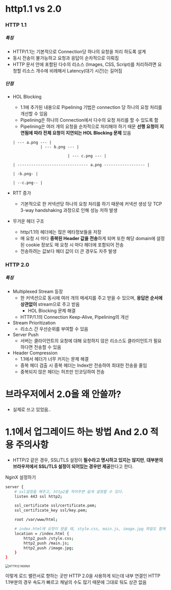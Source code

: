 # http1.1 vs 2.0

### HTTP 1.1

##### 특징

- HTTP/1.1는 기본적으로 Connection당 하나의 요청을 처리 하도록 설계
- 동시 전송이 불가능하고 요청과 응답이 순차적으로 이뤄짐
- HTTP 문서 안에 포함된 다수의 리소스 (Images, CSS, Script)를 처리하려면 요청할 리소스 개수에 비례해서 Latency(대기 시간)는 길어짐

##### 단점

- HOL Blocking

  - 1.1에 추가된 내용으로 Pipelining 기법은 connection 당 하나의 요청 처리를 개선할 수 있음
  - Pipelining은 하나의 Connection에서 다수의 요청 처리를 할 수 있도록 함
  - Pipelining은 여러 개의 요청을 순차적으로 처리해야 하기 때문 **선행 요청이 지연됨에 따라 전체 요청이 지연되는 HOL Blocking 문제** 있음

  ```text
  | --- a.png --- |
              | --- b.png --- |
  
                          | --- c.png --- |
  ```

  ```
  | ------------------------------- a.png ------------------ |
                                                                           | -b.png- |
                                                                                         | --c.png-- |
  ```

- RTT 증가

  - 기본적으로 한 커넥션당 하나의 요청 처리를 하기 때문에 커넥션 생성 당 TCP 3-way handshaking 과정으로 인해 성능 저하 발생

- 무거운 헤더 구조

  - http/1.1의 헤더에는 많은 메타정보들을 저장
  - 매 요청 시 마다 **중복된 Header 값을 전송**하게 되며 또한 해당 domain에 설정된 cookie 정보도 매 요청 시 마다 헤더에 포함되어 전송
  - 전송하려는 값보다 헤더 값이 더 큰 경우도 자주 발생

### HTTP 2.0

##### 특징

- Multiplexed Stream 등장
  - 한 커넥션으로 동시에 여러 개의 메세지를 주고 받을 수 있으며, **응답은 순서에 상관없이** stream으로 주고 받음
    - HOL Blocking 문제 해결
  - HTTP/1.1의 Connection Keep-Alive, Pipelining의 개선
- Stream Prioritization
  - 리소스 간 우선순위를 부여할 수 있음
- Server Push
  - 서버는 클라이언트의 요청에 대해 요청하지 않은 리소스도 클라이언트가 필요하다면 전송할 수 있음
- Header Compression
  - 1.1에서 헤더가 너무 커지는 문제 해결
  - 중복 헤더 검출 시 중복 헤더는 Index만 전송하여 최대한 전송을 줄임
  - 중복되지 않은 헤더는 허프만 인코딩하여 전송

# 브라우저에서 2.0을 왜 안쓸까?

- 실제로 쓰고 있었음..

# 1.1에서 업그레이드 하는 방법 And 2.0 적용 주의사항

- HTTP/2 같은 경우, SSL/TLS 설정이 **필수라고 명시하고 있지는 않지만**, **대부분의 브라우저에서 SSL/TLS 설정이 되어있는 경우만 제공**한다고 한다.

NginX 설정하기

```bash
server {
    # ssl설정을 해주고, http2를 적어주면 쉽게 설정할 수 있다.
    listen 443 ssl http2;

    ssl_certificate ssl/certificate.pem;
    ssl_certificate_key ssl/key.pem;

    root /var/www/html;

    # index.html에 요청이 왔을 때, style.css, main.js, image.jpg 파일도 함께 서버 푸시된다.
    location = /index.html {
        http2_push /style.css;
        http2_push /main.js;
        http2_push /image.jpg;
    }
}
```

<img src="https://tecoble.techcourse.co.kr/static/527f770be3beca736a51d8bd83c6db9d/14a3e/2021-09-20-http2-4.png" alt="HTTP/2 NGINX" style="zoom:67%;" />

이렇게 로드 밸런서로 향하는 곳만 HTTP 2.0을 사용하게 되는데 내부 연결인 HTTP 1.1부분의 경우 속도가 빠르고 채널의 수도 많기 때문에 그대로 둬도 상관 없음